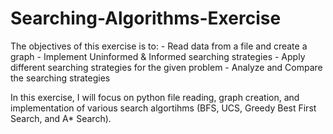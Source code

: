 # Searching-Algorithms-Exercise
The objectives of this exercise is to:
    - Read data from a file and create a graph
    - Implement Uninformed & Informed searching strategies
    - Apply different searching strategies for the given problem
    - Analyze and Compare the searching strategies

In this exercise, I will focus on python file reading, graph creation, 
and implementation of various search algortihms (BFS, UCS, Greedy Best First Search, and A* Search).
